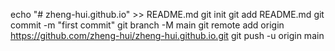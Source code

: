 echo "# zheng-hui.github.io" >> README.md
git init
git add README.md
git commit -m "first commit"
git branch -M main
git remote add origin https://github.com/zheng-hui/zheng-hui.github.io.git
git push -u origin main
